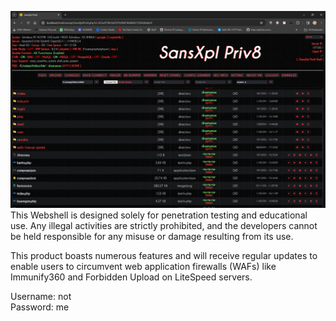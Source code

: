 ![screenshot](https://raw.githubusercontent.com/SANSDESU/sansxplpriv8/master/src/screenshot.png)
This Webshell is designed solely for penetration testing and educational use. Any illegal activities are strictly prohibited, and the developers cannot be held responsible for any misuse or damage resulting from its use.<br>

This product boasts numerous features and will receive regular updates to enable users to circumvent web application firewalls (WAFs) like Immunify360 and Forbidden Upload on LiteSpeed servers.

Username: not <br>
Password: me
